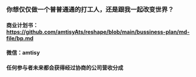 ### 你想仅仅做一个普普通通的打工人，还是跟我一起改变世界？
#### 商业计划书： https://github.com/amtisyAts/reshape/blob/main/bussiness-plan/md-file/bp.md
#### 微信：amtisy
#### 任何参与者未来都会获得经过协商的公司营收分成